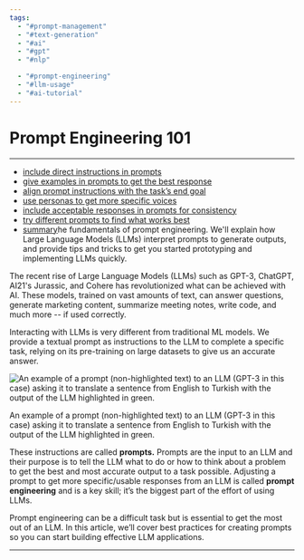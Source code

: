 ```yaml
---
tags:
  - "#prompt-management"
  - "#text-generation"
  - "#ai"
  - "#gpt"
  - "#nlp"

  - "#prompt-engineering"
  - "#llm-usage"
  - "#ai-tutorial"
---
```

# Prompt Engineering 101

---

- [include direct instructions in prompts](include%20direct%20instructions%20in%20prompts.md)
- [give examples in prompts to get the best response](give%20examples%20in%20prompts%20to%20get%20the%20best%20response.md)
- [align prompt instructions with the task’s end goal](align%20prompt%20instructions%20with%20the%20task’s%20end%20goal.md)
- [use personas to get more specific voices](use%20personas%20to%20get%20more%20specific%20voices.md)
- [include acceptable responses in prompts for consistency](include%20acceptable%20responses%20in%20prompts%20for%20consistency.md)
- [try different prompts to find what works best](try%20different%20prompts%20to%20find%20what%20works%20best.md)
- [summary](summary.md)he fundamentals of prompt engineering. We'll explain how Large Language Models (LLMs) interpret prompts to generate outputs, and provide tips and tricks to get you started prototyping and implementing LLMs quickly.

The recent rise of Large Language Models (LLMs) such as GPT-3, ChatGPT, AI21's Jurassic, and Cohere has revolutionized what can be achieved with AI. These models, trained on vast amounts of text, can answer questions, generate marketing content, summarize meeting notes, write code, and much more -- if used correctly.

Interacting with LLMs is very different from traditional ML models. We provide a textual prompt as instructions to the LLM to complete a specific task, relying on its pre-training on large datasets to give us an accurate answer.

![An example of a prompt (non-highlighted text) to an LLM (GPT-3 in this case) asking it to translate a sentence from English to Turkish with the output of the LLM highlighted in green.](https://humanloop.com/_next/image?url=%2Fblog%2Fprompt-engineering-101%2F1.png&w=3840&q=75)

An example of a prompt (non-highlighted text) to an LLM (GPT-3 in this case) asking it to translate a sentence from English to Turkish with the output of the LLM highlighted in green.

These instructions are called **prompts.** Prompts are the input to an LLM and their purpose is to tell the LLM what to do or how to think about a problem to get the best and most accurate output to a task possible. Adjusting a prompt to get more specific/usable responses from an LLM is called **prompt engineering** and is a key skill; it’s the biggest part of the effort of using LLMs.

Prompt engineering can be a difficult task but is essential to get the most out of an LLM. In this article, we’ll cover best practices for creating prompts so you can start building effective LLM applications.

---

